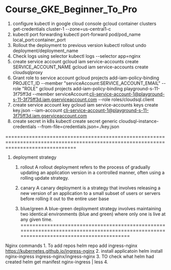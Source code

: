 # Course_GKE_Beginner_To_Pro
1. configure kubectl in google cloud console
    gcloud container clusters get-credentials cluster-1 --zone=us-central1-c
2. kubectl port forwarding
    kubectl port-forward pod/pod_name local_port:container_port
3. Rollout the deployment to previous version
    kubectl rollout undo deployment/deployment_name
4. Check logs using selector
    kubectl logs --selector app=nginx
5. create service account
    gcloud iam service-accounts create SERVICE_ACCOUNT_NAME
    gcloud iam service-accounts create cloudsqlproxy
6. Grant role to service account
    gcloud projects add-iam-policy-binding PROJECT_ID --member "serviceAccount:SERVICE_ACCOUNT_EMAIL" --role "ROLE"
    gcloud projects add-iam-policy-binding playground-s-11-3f75ff3d  --member serviceAccount:cli-service-account-1@playground-s-11-3f75ff3d.iam.gserviceaccount.com --role roles/cloudsql.client
7. create service account key
    gcloud iam service-accounts keys create key.json --iam-account cli-service-account-1@playground-s-11-3f75ff3d.iam.gserviceaccount.com
8. create secret in k8s
    kubectl create secret generic cloudsql-instance-credentials --from-file=credentials.json=./key.json


====================================================================================================================================

1. deployment strategy
    1. rollout 
    A rollout deployment refers to the process of gradually updating an application version in a controlled manner, often using a rolling update strategy.

    2. canary
    A canary deployment is a strategy that involves releasing a new version of an application to a small subset of users or servers before rolling it out to the entire user base

    3. blue/green
    A blue-green deployment strategy involves maintaining two identical environments (blue and green) where only one is live at any given time.
=======================================================================================================================================


Nginx commands
    1. To add repos
        helm repo add ingress-nginx https://kubernetes.github.io/ingress-nginx
    2. install applicatoin
        helm install nginx-ingress ingress-nginx/ingress-nginx
    3. TO check what helm had created 
        helm get manifest nginx-ingress | less
    4. 